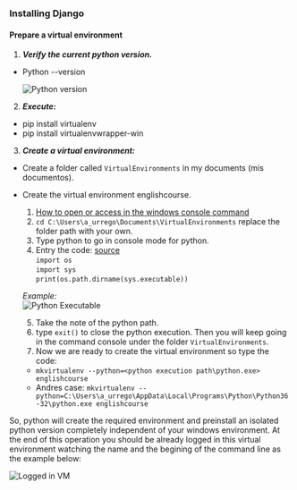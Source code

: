 ### Installing Django

#### Prepare a virtual environment

1. ***Verify the current python version.***

  * Python --version
  
    ![Python version](https://github.com/AndresUrregoAngel/librarydocs/tree/master/python_course/images/pythonversion.png)
  
2. ***Execute:***

  * pip install virtualenv
  * pip install virtualenvwrapper-win

3. ***Create a virtual environment:*** 

  * Create a folder called `VirtualEnvironments` in my documents (mis documentos).
  
  * Create the virtual environment englishcourse. 
  
    1. [How to open or access in the windows console command](https://www.digitalcitizen.life/7-ways-launch-command-prompt-windows-7-windows-8)
    2. `cd C:\Users\a_urrego\Documents\VirtualEnvironments` replace the folder path with your own.       
    3. Type python to go in console mode for python.    
    4. Entry the code: [source](https://stackoverflow.com/questions/647515/how-can-i-get-python-path-under-windows)      
      `import os`      
      `import sys`       
      `print(os.path.dirname(sys.executable))`
      
      *Example:*      
      ![Python Executable](https://github.com/AndresUrregoAngel/librarydocs/tree/master/python_course/images/pythonexecutable.png)
      
    5. Take the note of the python path.
    6. type `exit()` to close the python execution. Then you will keep going in the command console under the folder `VirtualEnvironments`.
    7. Now we are ready to create the virtual environment so type the code:
      * `mkvirtualenv --python=<python execution path\python.exe> englishcourse`
      * Andres case: `mkvirtualenv --python=C:\Users\a_urrego\AppData\Local\Programs\Python\Python36-32\python.exe englishcourse`

  So, python will create the required environment and preinstall an isolated python version completely independent of your windows environment. At the end of this operation you should be already logged in this virtual environment watching the name and the begining of the command line as the example below:
  
  ![Logged in VM](https://github.com/AndresUrregoAngel/librarydocs/tree/master/python_course/images/loggedvm.png)
  
      
    
    
      
  
    

  



  
  
